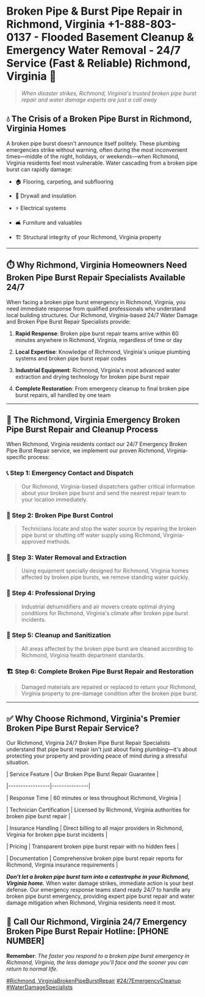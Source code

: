 # Broken Pipe & Burst Pipe Repair in Richmond, Virginia +1-888-803-0137 - Flooded Basement Cleanup & Emergency Water Removal - 24/7 Service (Fast & Reliable) Richmond, Virginia 🚨

> *When disaster strikes, Richmond, Virginia's trusted broken pipe burst repair and water damage experts are just a call away*

## 💧 The Crisis of a Broken Pipe Burst in Richmond, Virginia Homes

A broken pipe burst doesn't announce itself politely. These plumbing emergencies strike without warning, often during the most inconvenient times—middle of the night, holidays, or weekends—when Richmond, Virginia residents feel most vulnerable. Water cascading from a broken pipe burst can rapidly damage:

* 🏠 Flooring, carpeting, and subflooring
* 🧱 Drywall and insulation
* ⚡ Electrical systems
* 🛋️ Furniture and valuables
* 🏗️ Structural integrity of your Richmond, Virginia property

---

## ⏱️ Why Richmond, Virginia Homeowners Need Broken Pipe Burst Repair Specialists Available 24/7

When facing a broken pipe burst emergency in Richmond, Virginia, you need immediate response from qualified professionals who understand local building structures. Our Richmond, Virginia-based 24/7 Water Damage and Broken Pipe Burst Repair Specialists provide:

1. **Rapid Response**: Broken pipe burst repair teams arrive within 60 minutes anywhere in Richmond, Virginia, regardless of time or day
2. **Local Expertise**: Knowledge of Richmond, Virginia's unique plumbing systems and broken pipe burst repair codes
3. **Industrial Equipment**: Richmond, Virginia's most advanced water extraction and drying technology for broken pipe burst repair
4. **Complete Restoration**: From emergency cleanup to final broken pipe burst repairs, all handled by one team

---

## 🔧 The Richmond, Virginia Emergency Broken Pipe Burst Repair and Cleanup Process

When Richmond, Virginia residents contact our 24/7 Emergency Broken Pipe Burst Repair service, we implement our proven Richmond, Virginia-specific process:

### 📞 Step 1: Emergency Contact and Dispatch
> Our Richmond, Virginia-based dispatchers gather critical information about your broken pipe burst and send the nearest repair team to your location immediately.

### 🚿 Step 2: Broken Pipe Burst Control
> Technicians locate and stop the water source by repairing the broken pipe burst or shutting off water supply using Richmond, Virginia-approved methods.

### 🌊 Step 3: Water Removal and Extraction
> Using equipment specially designed for Richmond, Virginia homes affected by broken pipe bursts, we remove standing water quickly.

### 💨 Step 4: Professional Drying
> Industrial dehumidifiers and air movers create optimal drying conditions for Richmond, Virginia's climate after broken pipe burst incidents.

### 🧼 Step 5: Cleanup and Sanitization
> All areas affected by the broken pipe burst are cleaned according to Richmond, Virginia health department standards.

### 🏗️ Step 6: Complete Broken Pipe Burst Repair and Restoration
> Damaged materials are repaired or replaced to return your Richmond, Virginia property to pre-damage condition after the broken pipe burst.

---

## ✅ Why Choose Richmond, Virginia's Premier Broken Pipe Burst Repair Service?

Our Richmond, Virginia 24/7 Broken Pipe Burst Repair Specialists understand that pipe burst repair isn't just about fixing plumbing—it's about protecting your property and providing peace of mind during a stressful situation.

| Service Feature | Our Broken Pipe Burst Repair Guarantee |
|-----------------|---------------|
| Response Time | 60 minutes or less throughout Richmond, Virginia |
| Technician Certification | Licensed by Richmond, Virginia authorities for broken pipe burst repair |
| Insurance Handling | Direct billing to all major providers in Richmond, Virginia for broken pipe burst incidents |
| Pricing | Transparent broken pipe burst repair with no hidden fees |
| Documentation | Comprehensive broken pipe burst repair reports for Richmond, Virginia insurance requirements |

***Don't let a broken pipe burst turn into a catastrophe in your Richmond, Virginia home.*** When water damage strikes, immediate action is your best defense. Our emergency response teams stand ready 24/7 to handle any broken pipe burst emergency, providing expert pipe burst repair and water damage mitigation when Richmond, Virginia residents need it most.

## 📱 Call Our Richmond, Virginia 24/7 Emergency Broken Pipe Burst Repair Hotline: [PHONE NUMBER]

**Remember**: *The faster you respond to a broken pipe burst emergency in Richmond, Virginia, the less damage you'll face and the sooner you can return to normal life.*

[#Richmond, VirginiaBrokenPipeBurstRepair](#) [#24/7EmergencyCleanup](#) [#WaterDamageSpecialists](#)